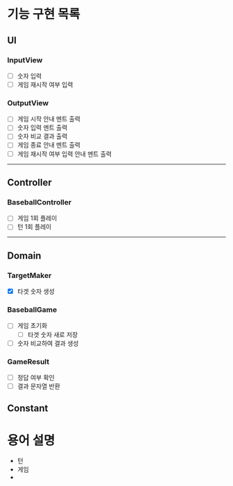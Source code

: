 # 기능 구현 목록

## UI
### InputView
- [ ] 숫자 입력
- [ ] 게임 재시작 여부 입력

### OutputView
- [ ] 게임 시작 안내 멘트 출력
- [ ] 숫자 입력 멘트 출력
- [ ] 숫자 비교 결과 출력
- [ ] 게임 종료 안내 멘트 출력
- [ ] 게임 재시작 여부 입력 안내 멘트 출력
---

## Controller
### BaseballController
- [ ] 게임 1회 플레이
- [ ] 턴 1회 플레이
---

## Domain
### TargetMaker
- [x] 타겟 숫자 생성

### BaseballGame
- [ ] 게임 초기화
  - [ ] 타겟 숫자 새로 저장
- [ ] 숫자 비교하여 결과 생성

### GameResult
- [ ] 정답 여부 확인
- [ ] 결과 문자열 반환

## Constant


# 용어 설명
- 턴
- 게임
- 